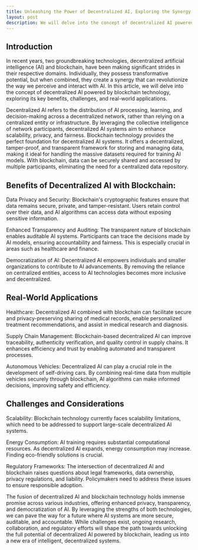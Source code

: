 ```yaml
---
title: Unleashing the Power of Decentralized AI, Exploring the Synergy with Blockchain Technology
layout: post
description: We will delve into the concept of decentralized AI powered by blockchain technology, exploring its key benefits, challenges, and real-world applications.
---
```

## Introduction
In recent years, two groundbreaking technologies, decentralized artificial intelligence (AI) and blockchain, have been making significant strides in their respective domains. Individually, they possess transformative potential, but when combined, they create a synergy that can revolutionize the way we perceive and interact with AI. In this article, we will delve into the concept of decentralized AI powered by blockchain technology, exploring its key benefits, challenges, and real-world applications.

Decentralized AI refers to the distribution of AI processing, learning, and decision-making across a decentralized network, rather than relying on a centralized entity or infrastructure. By leveraging the collective intelligence of network participants, decentralized AI systems aim to enhance scalability, privacy, and fairness. Blockchain technology provides the perfect foundation for decentralized AI systems. It offers a decentralized, tamper-proof, and transparent framework for storing and managing data, making it ideal for handling the massive datasets required for training AI models. With blockchain, data can be securely shared and accessed by multiple participants, eliminating the need for a centralized data repository.

## Benefits of Decentralized AI with Blockchain:

Data Privacy and Security: Blockchain's cryptographic features ensure that data remains secure, private, and tamper-resistant. Users retain control over their data, and AI algorithms can access data without exposing sensitive information.

Enhanced Transparency and Auditing: The transparent nature of blockchain enables auditable AI systems. Participants can trace the decisions made by AI models, ensuring accountability and fairness. This is especially crucial in areas such as healthcare and finance.

Democratization of AI: Decentralized AI empowers individuals and smaller organizations to contribute to AI advancements. By removing the reliance on centralized entities, access to AI technologies becomes more inclusive and decentralized.

## Real-World Applications

Healthcare: Decentralized AI combined with blockchain can facilitate secure and privacy-preserving sharing of medical records, enable personalized treatment recommendations, and assist in medical research and diagnosis.

Supply Chain Management: Blockchain-based decentralized AI can improve traceability, authenticity verification, and quality control in supply chains. It enhances efficiency and trust by enabling automated and transparent processes.

Autonomous Vehicles: Decentralized AI can play a crucial role in the development of self-driving cars. By combining real-time data from multiple vehicles securely through blockchain, AI algorithms can make informed decisions, improving safety and efficiency.

## Challenges and Considerations

Scalability: Blockchain technology currently faces scalability limitations, which need to be addressed to support large-scale decentralized AI systems.

Energy Consumption: AI training requires substantial computational resources. As decentralized AI expands, energy consumption may increase. Finding eco-friendly solutions is crucial.

Regulatory Frameworks: The intersection of decentralized AI and blockchain raises questions about legal frameworks, data ownership, privacy regulations, and liability. Policymakers need to address these issues to ensure responsible adoption.


The fusion of decentralized AI and blockchain technology holds immense promise across various industries, offering enhanced privacy, transparency, and democratization of AI. By leveraging the strengths of both technologies, we can pave the way for a future where AI systems are more secure, auditable, and accountable. While challenges exist, ongoing research, collaboration, and regulatory efforts will shape the path towards unlocking the full potential of decentralized AI powered by blockchain, leading us into a new era of intelligent, decentralized systems.
